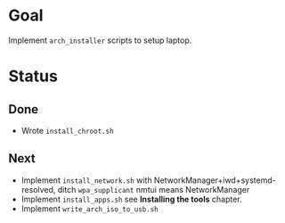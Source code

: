 # Goal
Implement `arch_installer` scripts to setup laptop.

# Status

## Done
* Wrote `install_chroot.sh`

## Next
* Implement `install_network.sh` with 
  NetworkManager+iwd+systemd-resolved, ditch `wpa_supplicant`
  nmtui means NetworkManager
* Implement `install_apps.sh` see **Installing the tools** chapter.
* Implement `write_arch_iso_to_usb.sh`
